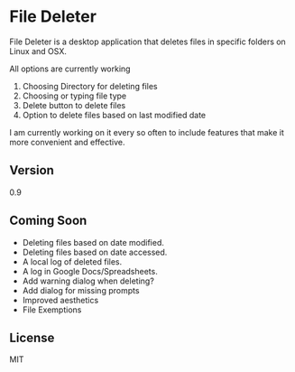 File Deleter
=========

File Deleter is a desktop application that deletes files in specific folders on Linux and OSX. 

All options are currently working 
  1. Choosing Directory for deleting files
  2. Choosing or typing file type
  3. Delete button to delete files
  4. Option to delete files based on last modified date

I am currently working on it every so often to include features that make it more convenient and effective.

Version
----

0.9

Coming Soon
-----------

* Deleting files based on date modified.
* Deleting files based on date accessed.
* A local log of deleted files.
* A log in Google Docs/Spreadsheets.
* Add warning dialog when deleting?
* Add dialog for missing prompts
* Improved aesthetics
* File Exemptions

License
----

MIT

